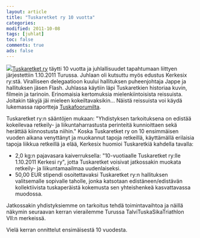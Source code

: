 ```yaml
--- 
layout: article 
title: "Tuskaretket ry 10 vuotta" 
categories: 
modified: 2011-10-08 
tags: [juhlat]
toc: false 
comments: true 
ads: false 
--- 
```


[![](/Media/Default/BlogPost/blog/tuskaretket-ry-10-vuotta-v/1.JPG)Tuskaretket
ry](http://www.tuskaretket.fi/) täytti 10 vuotta ja juhlallisuudet
tapahtumaan liittyen järjestettiin 1.10.2011 Turussa. Juhlaan oli
kutsuttu myös edustus Kerkesix ry:stä. Viralliseen delegaatioon kuului
hallituksen puheenjohtaja Jappe ja hallituksen jäsen Flash. Juhlassa
käytiin läpi Tuskaretkien historiaa kuvin, filmein ja tarinoin.
Erinomaisia kertomuksia mielenkiintoisista reissuista. Joitakin täkyjä
jäi mieleen kokeiltavaksikin... Näistä reissuista voi käydä lukemassa
raportteja [Tuskafoorumilta](http://www.tuskaretket.fi/tuskafoorumi/).

Tuskaretket ry:n sääntöjen mukaan: "Yhdistyksen tarkoituksena on edistää
kokeilevaa retkeily- ja liikuntaharrastusta perinteitä kunnioittaen sekä
herättää kiinnostusta niihin." Koska Tuskaretket ry on 10 ensimmäisen
vuoden aikana venyttänyt ja muokannut tapoja retkeillä, käyttämällä
erilaisia tapoja liikkua retkeillä ja elää, Kerkesix huomioi Tuskaretkiä
kahdella tavalla:

-   2,0 kg:n pajavasara kaiverruksella: "10-vuotiaalle Tuskaretket
    ry:lle 1.10.2011 Kerkesi ry", jotta Tuskaretket voisivat jatkossakin
    muokata retkeily- ja liikuntamaailmaa uudenlaiseksi.
-   50,00 EUR stipendi osoitettavaksi Tuskaretket ry:n hallituksen
    valitsemalle sopivalle taholle, jonka katsotaan edistäneen/edistävän
    kollektiivista tuskaperäistä kokemusta sen yhteishenkeä
    kasvattavassa muodossa.

Jatkossakin yhdistyksiemme on tarkoitus tehdä toimintavaihtoa ja näillä
näkymin seuraavan kerran vierailemme Turussa TalviTuskaSikaTriathlon
VII:n merkeissä.

Vielä kerran onnittelut ensimäisestä 10 vuodesta.

